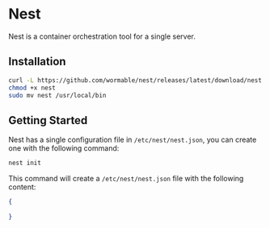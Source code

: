 # Nest

Nest is a container orchestration tool for a single server.

## Installation
```bash
curl -L https://github.com/wormable/nest/releases/latest/download/nest -o nest
chmod +x nest
sudo mv nest /usr/local/bin
```

## Getting Started
 
Nest has a single configuration file in `/etc/nest/nest.json`, you can create one with the following command:
```bash
nest init
```

This command will create a `/etc/nest/nest.json` file with the following content:
```json
{
  
}
```